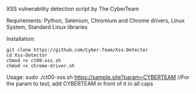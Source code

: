 XSS vulnerability detection script by The CyberTeam

Requirements:
Python,
Selenium,
Chromium and Chrome drivers,
Linux System,
Standard Linux libraries

Installation:
```
git clone https://github.com/Cyber-Team/Xss-Detector
cd Xss-Detector
chmod +x ct00-xss.sh
chmod +x chrome-driver.sh
```

Usage:
sudo ./ct00-xss.sh https://sample.site?param=CYBERTEAM
//For the param to test, add CYBERTEAM in front of it in all caps
